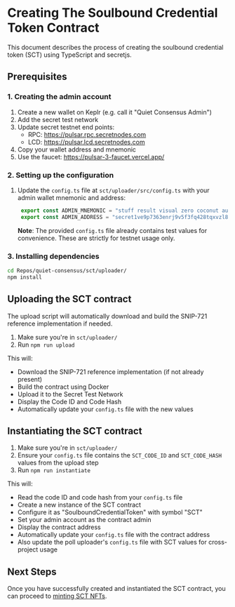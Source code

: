 # Creating The Soulbound Credential Token Contract
This document describes the process of creating the soulbound credential token (SCT) using TypeScript and secretjs.


## Prerequisites

### 1. Creating the admin account
1. Create a new wallet on Keplr (e.g. call it "Quiet Consensus Admin")
2. Add the secret test network
3. Update secret testnet end points:
    - RPC: https://pulsar.rpc.secretnodes.com
    - LCD: https://pulsar.lcd.secretnodes.com
4. Copy your wallet address and mnemonic
5. Use the faucet: https://pulsar-3-faucet.vercel.app/


### 2. Setting up the configuration

1. Update the `config.ts` file at `sct/uploader/src/config.ts` with your admin wallet mnemonic and address:

   ```typescript
    export const ADMIN_MNEMONIC = "stuff result visual zero coconut auction relax acquire divide soon link duck"; 
    export const ADMIN_ADDRESS = "secret1ve9p7363enrj9v5f3fq428tqxvzl836wgrgk3w";
   ```

   **Note**: The provided `config.ts` file already contains test values for convenience. These are strictly for testnet usage only.


### 3. Installing dependencies

```bash
cd Repos/quiet-consensus/sct/uploader/
npm install
```


## Uploading the SCT contract

The upload script will automatically download and build the SNIP-721 reference implementation if needed.

1. Make sure you're in `sct/uploader/`
2. Run `npm run upload`

This will:
- Download the SNIP-721 reference implementation (if not already present)
- Build the contract using Docker
- Upload it to the Secret Test Network
- Display the Code ID and Code Hash
- Automatically update your `config.ts` file with the new values

## Instantiating the SCT contract

1. Make sure you're in `sct/uploader/`
2. Ensure your `config.ts` file contains the `SCT_CODE_ID` and `SCT_CODE_HASH` values from the upload step
3. Run `npm run instantiate`

This will:
- Read the code ID and code hash from your `config.ts` file
- Create a new instance of the SCT contract
- Configure it as "SoulboundCredentialToken" with symbol "SCT"
- Set your admin account as the contract admin
- Display the contract address
- Automatically update your `config.ts` file with the contract address
- Also update the poll uploader's `config.ts` file with SCT values for cross-project usage


## Next Steps

Once you have successfully created and instantiated the SCT contract, you can proceed to [minting SCT NFTs](./minting_sct_nfts.md).
